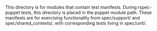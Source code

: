 This directory is for modules that contain test manifests. During
rspec-puppet tests, this directory is placed in the puppet module path.
These manifests are for exercising functionality from spec/support/ and
spec/shared_contexts/, with corresponding tests living in spec/unit/.
